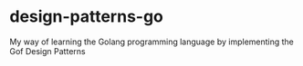 # design-patterns-go
My way of learning the Golang programming language by implementing the Gof Design Patterns
